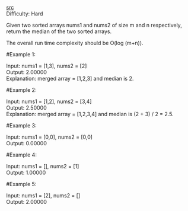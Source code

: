 [src](https://leetcode.com/problems/median-of-two-sorted-arrays/)  
Difficulty: Hard

Given two sorted arrays nums1 and nums2 of size m and n respectively, return the median of the two sorted arrays.

The overall run time complexity should be O(log (m+n)).

 

#Example 1:

Input: nums1 = [1,3], nums2 = [2]  
Output: 2.00000  
Explanation: merged array = [1,2,3] and median is 2.

#Example 2:

Input: nums1 = [1,2], nums2 = [3,4]  
Output: 2.50000  
Explanation: merged array = [1,2,3,4] and median is (2 + 3) / 2 = 2.5.

#Example 3:

Input: nums1 = [0,0], nums2 = [0,0]  
Output: 0.00000

#Example 4:

Input: nums1 = [], nums2 = [1]  
Output: 1.00000

#Example 5:

Input: nums1 = [2], nums2 = []  
Output: 2.00000
